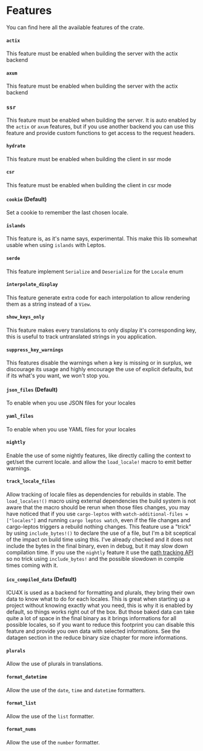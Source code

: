 # Features

You can find here all the available features of the crate.

#### `actix`

This feature must be enabled when building the server with the actix backend

#### `axum`

This feature must be enabled when building the server with the actix backend

### `ssr`

This feature must be enabled when building the server. It is auto enabled by the `actix` or `axum` features, but if you use another backend you can use this feature and provide custom functions to get access to the request headers.

#### `hydrate`

This feature must be enabled when building the client in ssr mode

#### `csr`

This feature must be enabled when building the client in csr mode

#### `cookie` (Default)

Set a cookie to remember the last chosen locale.

#### `islands`

This feature is, as it's name says, experimental.
This make this lib somewhat usable when using `islands` with Leptos.

#### `serde`

This feature implement `Serialize` and `Deserialize` for the `Locale` enum

#### `interpolate_display`

This feature generate extra code for each interpolation to allow rendering them as a string instead of a `View`.

#### `show_keys_only`

This feature makes every translations to only display it's corresponding key, this is useful to track untranslated strings in you application.

#### `suppress_key_warnings`

This features disable the warnings when a key is missing or in surplus, we discourage its usage and highly encourage the use of explicit defaults, but if its what's you want, we won't stop you.

#### `json_files` (Default)

To enable when you use JSON files for your locales

#### `yaml_files`

To enable when you use YAML files for your locales

#### `nightly`

Enable the use of some nightly features, like directly calling the context to get/set the current locale.
and allow the `load_locale!` macro to emit better warnings.

#### `track_locale_files`

Allow tracking of locale files as dependencies for rebuilds in stable.
The `load_locales!()` macro using external dependencies the build system is not aware that the macro should be rerun when those files changes,
you may have noticed that if you use `cargo-leptos` with `watch-additional-files = ["locales"]` and running `cargo leptos watch`, even if the file changes and cargo-leptos triggers a rebuild nothing changes.
This feature use a "trick" by using `include_bytes!()` to declare the use of a file, but I'm a bit sceptical of the impact on build time using this.
I've already checked and it does not include the bytes in the final binary, even in debug, but it may slow down compilation time.
If you use the `nightly` feature it use the [path tracking API](https://github.com/rust-lang/rust/issues/99515) so no trick using `include_bytes!` and the possible slowdown in compile times coming with it.

#### `icu_compiled_data` (Default)

ICU4X is used as a backend for formatting and plurals, they bring their own data to know what to do for each locales. This is great when starting up a project without knowing exactly what you need, this is why it is enabled by default, so things works right out of the box.
But those baked data can take quite a lot of space in the final binary as it brings informations for all possible locales, so if you want to reduce this footprint you can disable this feature and provide you own data with selected informations. See the datagen section in the reduce binary size chapter for more informations.

#### `plurals`

Allow the use of plurals in translations.

#### `format_datetime`

Allow the use of the `date`, `time` and `datetime` formatters.

#### `format_list`

Allow the use of the `list` formatter.

#### `format_nums`

Allow the use of the `number` formatter.
